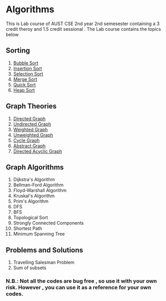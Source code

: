 # Algorithms

This is  Lab course of  AUST CSE 2nd year 2nd semesester containing a 3 credit theroy and 1.5 credit sessional . The Lab course contains the topics below<br>

## Sorting

1. [Bubble Sort](https://en.wikipedia.org/wiki/Bubble_sort)<br>
2. [Insertion Sort](https://en.wikipedia.org/wiki/Insertion_sort)<br>
3. [Selection Sort](https://en.wikipedia.org/wiki/Selection_sort)<br>
4. [Merge Sort](https://en.wikipedia.org/wiki/Merge_sort)<br>
5. [Quick Sort](https://en.wikipedia.org/wiki/Quicksort)<br>
6. [Heap Sort](https://en.wikipedia.org/wiki/Heapsort)<br>



## Graph Theories

1. [Directed Graph](https://en.wikipedia.org/wiki/Directed_graph)<br>
2. [Undirected Graph](https://en.wikipedia.org/wiki/Undirected_graph)<br>
3. [Weighted Graph](https://en.wikipedia.org/wiki/Weighted_graph)<br>
4. [Unweighted Graph](https://en.wikipedia.org/wiki/Unweighted_graph)<br>
5. [Cycle Graph](https://en.wikipedia.org/wiki/Cycle_graph)<br>
6. [Abstract Graph](https://en.wikipedia.org/wiki/Abstract_graph)<br>
7. [Directed Acyclic Graph](https://en.wikipedia.org/wiki/Directed_acyclic_graph)<br>

## Graph Algorithms

1. Dijkstra's Algorithm<br>
2. Bellman-Ford Algorithm<br>
3. Floyd-Warshall Algorithm<br>
4. Kruskal's Algorithm<br>
5. Prim's Algorithm<br>
6. DFS<br>
7. BFS<br>
8. Topological Sort<br>
9. Strongly Connected Components<br>
10. Shortest Path<br>
11. Minimum Spanning Tree<br>

## Problems and Solutions

1. Travelling Salesman Problem<br>
2. Sum of subsets<br>




### N.B.: Not all the codes are bug free , so use it with your own risk. However , you can use it as a reference for your own codes. 








